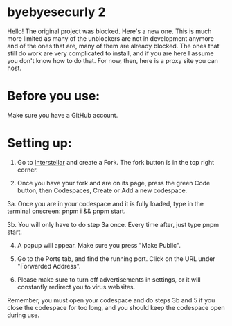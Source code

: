# byebyesecurly 2
Hello!
The original project was blocked. Here's a new one.
This is much more limited as many of the unblockers are not in development anymore and of the ones that are, many of them are already blocked. The ones that still do work are very complicated to install, and if you are here I assume you don't know how to do that. For now, then, here is a proxy site you can host.
# Before you use:
Make sure you have a GitHub account. 
# Setting up:
1. Go to [Interstellar](https://github.com/InterstellarNetwork/Interstellar) and create a Fork. The fork button is in the top right corner.

2. Once you have your fork and are on its page, press the green Code button, then Codespaces, Create or Add a new codespace.

3a. Once you are in your codespace and it is fully loaded, type in the terminal onscreen: pnpm i && pnpm start.

3b. You will only have to do step 3a once. Every time after, just type pnpm start.

4. A popup will appear. Make sure you press "Make Public".

5. Go to the Ports tab, and find the running port. Click on the URL under "Forwarded Address".

6. Please make sure to turn off advertisements in settings, or it will constantly redirect you to virus websites.

Remember, you must open your codespace and do steps 3b and 5 if you close the codespace for too long, and you should keep the codespace open during use.
